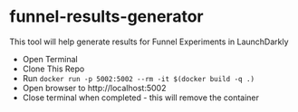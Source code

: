 # funnel-results-generator
This tool will help generate results for Funnel Experiments in LaunchDarkly

- Open Terminal
- Clone This Repo
- Run ```docker run -p 5002:5002 --rm -it $(docker build -q .)```
- Open browser to http://localhost:5002
- Close terminal when completed - this will remove the container
